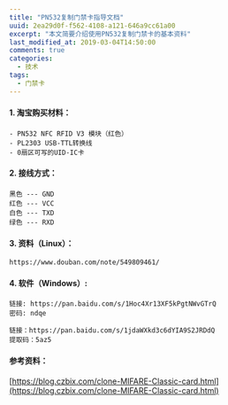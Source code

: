 ```yaml
---
title: "PN532复制门禁卡指导文档"
uuid: 2ea29d0f-f562-4108-a121-646a9cc61a00
excerpt: "本文简要介绍使用PN532复制门禁卡的基本资料"
last_modified_at: 2019-03-04T14:50:00
comments: true
categories:
  - 技术
tags:
  - 门禁卡
---
```


#### 1. 淘宝购买材料：
```shell
- PN532 NFC RFID V3 模块（红色）
- PL2303 USB-TTL转换线
- 0扇区可写的UID-IC卡
```

#### 2. 接线方式：
```shell
黑色 --- GND
红色 --- VCC
白色 --- TXD
绿色 --- RXD
```

#### 3. 资料（Linux）：
```shell
https://www.douban.com/note/549809461/
```

#### 4. 软件（Windows）:
```shell
链接: https://pan.baidu.com/s/1Hoc4Xr13XF5kPgtNWvGTrQ 
密码: ndqe
```

```shell
链接：https://pan.baidu.com/s/1jdaWXkd3c6dYIA9S2JRDdQ 
提取码：5az5 
```

#### 参考资料：
[https://blog.czbix.com/clone-MIFARE-Classic-card.html](https://blog.czbix.com/clone-MIFARE-Classic-card.html)
